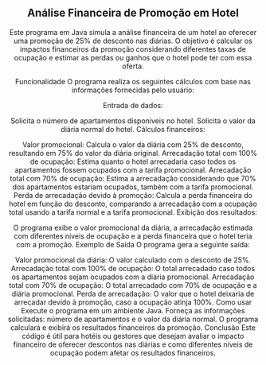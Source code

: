 <div align="center">
  
## Análise Financeira de Promoção em Hotel
Este programa em Java simula a análise financeira de um hotel ao oferecer uma promoção de 25% de desconto nas diárias. O objetivo é calcular os impactos financeiros da promoção considerando diferentes taxas de ocupação e estimar as perdas ou ganhos que o hotel pode ter com essa oferta.

Funcionalidade
O programa realiza os seguintes cálculos com base nas informações fornecidas pelo usuário:

Entrada de dados:

Solicita o número de apartamentos disponíveis no hotel.
Solicita o valor da diária normal do hotel.
Cálculos financeiros:

Valor promocional: Calcula o valor da diária com 25% de desconto, resultando em 75% do valor da diária original.
Arrecadação total com 100% de ocupação: Estima quanto o hotel arrecadaria caso todos os apartamentos fossem ocupados com a tarifa promocional.
Arrecadação total com 70% de ocupação: Estima a arrecadação considerando que 70% dos apartamentos estariam ocupados, também com a tarifa promocional.
Perda de arrecadação devido à promoção: Calcula a perda financeira do hotel em função do desconto, comparando a arrecadação com a ocupação total usando a tarifa normal e a tarifa promocional.
Exibição dos resultados:

O programa exibe o valor promocional da diária, a arrecadação estimada com diferentes níveis de ocupação e a perda financeira que o hotel teria com a promoção.
Exemplo de Saída
O programa gera a seguinte saída:

Valor promocional da diária: O valor calculado com o desconto de 25%.
Arrecadação total com 100% de ocupação: O total arrecadado caso todos os apartamentos sejam ocupados com a diária promocional.
Arrecadação total com 70% de ocupação: O total arrecadado com 70% de ocupação e a diária promocional.
Perda de arrecadação: O valor que o hotel deixaria de arrecadar devido à promoção, caso a ocupação atinja 100%.
Como usar
Execute o programa em um ambiente Java.
Forneça as informações solicitadas: número de apartamentos e o valor da diária normal.
O programa calculará e exibirá os resultados financeiros da promoção.
Conclusão
Este código é útil para hotéis ou gestores que desejam avaliar o impacto financeiro de oferecer descontos nas diárias e como diferentes níveis de ocupação podem afetar os resultados financeiros.
